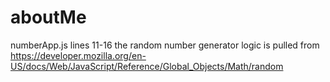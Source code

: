 # aboutMe
numberApp.js lines 11-16 the random number generator logic is pulled from https://developer.mozilla.org/en-US/docs/Web/JavaScript/Reference/Global_Objects/Math/random